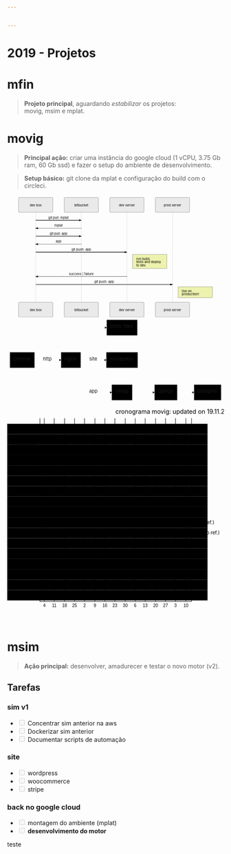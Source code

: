 ```yaml
---


---
```


<h1 id="projetos">2019 - Projetos</h1>
<h1 id="mfin">mfin</h1>
<blockquote>
<p><strong>Projeto principal</strong>, aguardando <em>estabilizar</em> os projetos:<br>
movig, msim e mplat.</p>
</blockquote>
<h1 id="movig">movig</h1>
<blockquote>
<p><strong>Principal ação:</strong> criar uma instância do google cloud (1 vCPU, 3.75 Gb ram, 60 Gb ssd) e fazer o setup do ambiente de desenvolvimento.</p>
</blockquote>
<blockquote>
<p><strong>Setup básico:</strong> git clone da mplat e configuração do build com o circleci.</p>
</blockquote>
<div class="mermaid"><svg xmlns="http://www.w3.org/2000/svg" id="mermaid-svg-X0hddY1WUBzm9wU2" height="100%" width="100%" style="max-width:950px;" viewBox="-50 -10 950 536"><g></g><g><line id="actor50" x1="75" y1="5" x2="75" y2="525" class="actor-line" stroke-width="0.5px" stroke="#999"></line><rect x="0" y="0" fill="#eaeaea" stroke="#666" width="150" height="65" rx="3" ry="3" class="actor"></rect><text x="75" y="32.5" dominant-baseline="central" alignment-baseline="central" class="actor" style="text-anchor: middle;"><tspan x="75" dy="0">dev box</tspan></text></g><g><line id="actor51" x1="275" y1="5" x2="275" y2="525" class="actor-line" stroke-width="0.5px" stroke="#999"></line><rect x="200" y="0" fill="#eaeaea" stroke="#666" width="150" height="65" rx="3" ry="3" class="actor"></rect><text x="275" y="32.5" dominant-baseline="central" alignment-baseline="central" class="actor" style="text-anchor: middle;"><tspan x="275" dy="0">bitbucket</tspan></text></g><g><line id="actor52" x1="475" y1="5" x2="475" y2="525" class="actor-line" stroke-width="0.5px" stroke="#999"></line><rect x="400" y="0" fill="#eaeaea" stroke="#666" width="150" height="65" rx="3" ry="3" class="actor"></rect><text x="475" y="32.5" dominant-baseline="central" alignment-baseline="central" class="actor" style="text-anchor: middle;"><tspan x="475" dy="0">dev server</tspan></text></g><g><line id="actor53" x1="675" y1="5" x2="675" y2="525" class="actor-line" stroke-width="0.5px" stroke="#999"></line><rect x="600" y="0" fill="#eaeaea" stroke="#666" width="150" height="65" rx="3" ry="3" class="actor"></rect><text x="675" y="32.5" dominant-baseline="central" alignment-baseline="central" class="actor" style="text-anchor: middle;"><tspan x="675" dy="0">prod server</tspan></text></g><defs><marker id="arrowhead" refX="5" refY="2" markerWidth="6" markerHeight="4" orient="auto"><path d="M 0,0 V 4 L6,2 Z"></path></marker></defs><defs><marker id="crosshead" markerWidth="15" markerHeight="8" orient="auto" refX="16" refY="4"><path fill="black" stroke="#000000" stroke-width="1px" d="M 9,2 V 6 L16,4 Z" style="stroke-dasharray: 0, 0;"></path><path fill="none" stroke="#000000" stroke-width="1px" d="M 0,1 L 6,7 M 6,1 L 0,7" style="stroke-dasharray: 0, 0;"></path></marker></defs><g><text x="175" y="93" class="messageText" style="text-anchor: middle;">git pull: mplat</text><line x1="75" y1="100" x2="275" y2="100" class="messageLine0" stroke-width="2" stroke="black" marker-end="url(#arrowhead)" style="fill: none;"></line></g><g><text x="175" y="128" class="messageText" style="text-anchor: middle;">mplat</text><line x1="275" y1="135" x2="75" y2="135" class="messageLine1" stroke-width="2" stroke="black" marker-end="url(#arrowhead)" style="stroke-dasharray: 3, 3; fill: none;"></line></g><g><text x="175" y="163" class="messageText" style="text-anchor: middle;">git pull: app</text><line x1="75" y1="170" x2="275" y2="170" class="messageLine0" stroke-width="2" stroke="black" marker-end="url(#arrowhead)" style="fill: none;"></line></g><g><text x="175" y="198" class="messageText" style="text-anchor: middle;">app</text><line x1="275" y1="205" x2="75" y2="205" class="messageLine1" stroke-width="2" stroke="black" marker-end="url(#arrowhead)" style="stroke-dasharray: 3, 3; fill: none;"></line></g><g><text x="275" y="233" class="messageText" style="text-anchor: middle;">git push: app</text><line x1="75" y1="240" x2="475" y2="240" class="messageLine0" stroke-width="2" stroke="black" marker-end="url(#arrowhead)" style="fill: none;"></line></g><g><rect x="500" y="250" fill="#EDF2AE" stroke="#666" width="150" height="62" rx="0" ry="0" class="note"></rect><text x="496" y="274" fill="black" class="noteText"><tspan x="516" fill="black">run build,</tspan></text><text x="496" y="288" fill="black" class="noteText"><tspan x="516" fill="black">tests and deploy</tspan></text><text x="496" y="302" fill="black" class="noteText"><tspan x="516" fill="black">to dev.</tspan></text></g><g><text x="275" y="340" class="messageText" style="text-anchor: middle;">success | failure</text><line x1="475" y1="347" x2="75" y2="347" class="messageLine1" stroke-width="2" stroke="black" marker-end="url(#arrowhead)" style="stroke-dasharray: 3, 3; fill: none;"></line></g><g><text x="375" y="375" class="messageText" style="text-anchor: middle;">git push: app</text><line x1="75" y1="382" x2="675" y2="382" class="messageLine0" stroke-width="2" stroke="black" marker-end="url(#arrowhead)" style="fill: none;"></line></g><g><rect x="700" y="392" fill="#EDF2AE" stroke="#666" width="150" height="48" rx="0" ry="0" class="note"></rect><text x="696" y="416" fill="black" class="noteText"><tspan x="716" fill="black">live on </tspan></text><text x="696" y="430" fill="black" class="noteText"><tspan x="716" fill="black"> production!</tspan></text></g><g><rect x="0" y="460" fill="#eaeaea" stroke="#666" width="150" height="65" rx="3" ry="3" class="actor"></rect><text x="75" y="492.5" dominant-baseline="central" alignment-baseline="central" class="actor" style="text-anchor: middle;"><tspan x="75" dy="0">dev box</tspan></text></g><g><rect x="200" y="460" fill="#eaeaea" stroke="#666" width="150" height="65" rx="3" ry="3" class="actor"></rect><text x="275" y="492.5" dominant-baseline="central" alignment-baseline="central" class="actor" style="text-anchor: middle;"><tspan x="275" dy="0">bitbucket</tspan></text></g><g><rect x="400" y="460" fill="#eaeaea" stroke="#666" width="150" height="65" rx="3" ry="3" class="actor"></rect><text x="475" y="492.5" dominant-baseline="central" alignment-baseline="central" class="actor" style="text-anchor: middle;"><tspan x="475" dy="0">dev server</tspan></text></g><g><rect x="600" y="460" fill="#eaeaea" stroke="#666" width="150" height="65" rx="3" ry="3" class="actor"></rect><text x="675" y="492.5" dominant-baseline="central" alignment-baseline="central" class="actor" style="text-anchor: middle;"><tspan x="675" dy="0">prod server</tspan></text></g></svg></div>
<div class="mermaid"><svg xmlns="http://www.w3.org/2000/svg" id="mermaid-svg-HWA9DauvE5RcZFHH" width="100%" style="max-width: 640.984375px;" viewBox="0 0 640.984375 254"><g transform="translate(-12, -12)"><g class="output"><g class="clusters"></g><g class="edgePaths"><g class="edgePath" style="opacity: 1;"><path class="path" d="M92.75,139L132.109375,139L171.46875,139" marker-end="url(#arrowhead415)" style="fill:none"></path><defs><marker id="arrowhead415" viewBox="0 0 10 10" refX="9" refY="5" markerUnits="strokeWidth" markerWidth="8" markerHeight="6" orient="auto"><path d="M 0 0 L 10 5 L 0 10 z" class="arrowheadPath" style="stroke-width: 1; stroke-dasharray: 1, 0;"></path></marker></defs></g><g class="edgePath" style="opacity: 1;"><path class="path" d="M216.498046875,116L267.3984375,43L306.46875,43" marker-end="url(#arrowhead416)" style="fill:none"></path><defs><marker id="arrowhead416" viewBox="0 0 10 10" refX="9" refY="5" markerUnits="strokeWidth" markerWidth="8" markerHeight="6" orient="auto"><path d="M 0 0 L 10 5 L 0 10 z" class="arrowheadPath" style="stroke-width: 1; stroke-dasharray: 1, 0;"></path></marker></defs></g><g class="edgePath" style="opacity: 1;"><path class="path" d="M229.453125,139L267.3984375,139L305.34375,139" marker-end="url(#arrowhead417)" style="fill:none"></path><defs><marker id="arrowhead417" viewBox="0 0 10 10" refX="9" refY="5" markerUnits="strokeWidth" markerWidth="8" markerHeight="6" orient="auto"><path d="M 0 0 L 10 5 L 0 10 z" class="arrowheadPath" style="stroke-width: 1; stroke-dasharray: 1, 0;"></path></marker></defs></g><g class="edgePath" style="opacity: 1;"><path class="path" d="M216.498046875,162L267.3984375,235L321.5,235" marker-end="url(#arrowhead418)" style="fill:none"></path><defs><marker id="arrowhead418" viewBox="0 0 10 10" refX="9" refY="5" markerUnits="strokeWidth" markerWidth="8" markerHeight="6" orient="auto"><path d="M 0 0 L 10 5 L 0 10 z" class="arrowheadPath" style="stroke-width: 1; stroke-dasharray: 1, 0;"></path></marker></defs></g><g class="edgePath" style="opacity: 1;"><path class="path" d="M381.96875,235L423.125,235L448.125,235" marker-end="url(#arrowhead419)" style="fill:none"></path><defs><marker id="arrowhead419" viewBox="0 0 10 10" refX="9" refY="5" markerUnits="strokeWidth" markerWidth="8" markerHeight="6" orient="auto"><path d="M 0 0 L 10 5 L 0 10 z" class="arrowheadPath" style="stroke-width: 1; stroke-dasharray: 1, 0;"></path></marker></defs></g><g class="edgePath" style="opacity: 1;"><path class="path" d="M515.078125,235L540.078125,235L565.078125,235" marker-end="url(#arrowhead420)" style="fill:none"></path><defs><marker id="arrowhead420" viewBox="0 0 10 10" refX="9" refY="5" markerUnits="strokeWidth" markerWidth="8" markerHeight="6" orient="auto"><path d="M 0 0 L 10 5 L 0 10 z" class="arrowheadPath" style="stroke-width: 1; stroke-dasharray: 1, 0;"></path></marker></defs></g></g><g class="edgeLabels"><g class="edgeLabel" transform="translate(132.109375,139)" style="opacity: 1;"><g transform="translate(-14.359375,-13)" class="label"><foreignObject width="28.71875" height="26"><div xmlns="http://www.w3.org/1999/xhtml" style="display: inline-block; white-space: nowrap;"><span class="edgeLabel">http</span></div></foreignObject></g></g><g class="edgeLabel" transform="" style="opacity: 1;"><g transform="translate(0,0)" class="label"><foreignObject width="0" height="0"><div xmlns="http://www.w3.org/1999/xhtml" style="display: inline-block; white-space: nowrap;"><span class="edgeLabel"></span></div></foreignObject></g></g><g class="edgeLabel" transform="translate(267.3984375,139)" style="opacity: 1;"><g transform="translate(-12.4609375,-13)" class="label"><foreignObject width="24.921875" height="26"><div xmlns="http://www.w3.org/1999/xhtml" style="display: inline-block; white-space: nowrap;"><span class="edgeLabel">site</span></div></foreignObject></g></g><g class="edgeLabel" transform="translate(267.3984375,235)" style="opacity: 1;"><g transform="translate(-12.9453125,-13)" class="label"><foreignObject width="25.890625" height="26"><div xmlns="http://www.w3.org/1999/xhtml" style="display: inline-block; white-space: nowrap;"><span class="edgeLabel">app</span></div></foreignObject></g></g><g class="edgeLabel" transform="" style="opacity: 1;"><g transform="translate(0,0)" class="label"><foreignObject width="0" height="0"><div xmlns="http://www.w3.org/1999/xhtml" style="display: inline-block; white-space: nowrap;"><span class="edgeLabel"></span></div></foreignObject></g></g><g class="edgeLabel" transform="" style="opacity: 1;"><g transform="translate(0,0)" class="label"><foreignObject width="0" height="0"><div xmlns="http://www.w3.org/1999/xhtml" style="display: inline-block; white-space: nowrap;"><span class="edgeLabel"></span></div></foreignObject></g></g></g><g class="nodes"><g class="node" id="Br" transform="translate(56.375,139)" style="opacity: 1;"><rect rx="0" ry="0" x="-36.375" y="-23" width="72.75" height="46"></rect><g class="label" transform="translate(0,0)"><g transform="translate(-26.375,-13)"><foreignObject width="52.75" height="26"><div xmlns="http://www.w3.org/1999/xhtml" style="display: inline-block; white-space: nowrap;">chrome</div></foreignObject></g></g></g><g class="node" id="Ng" transform="translate(200.4609375,139)" style="opacity: 1;"><rect rx="0" ry="0" x="-28.9921875" y="-23" width="57.984375" height="46"></rect><g class="label" transform="translate(0,0)"><g transform="translate(-18.9921875,-13)"><foreignObject width="37.984375" height="26"><div xmlns="http://www.w3.org/1999/xhtml" style="display: inline-block; white-space: nowrap;">nginx</div></foreignObject></g></g></g><g class="node" id="St" transform="translate(351.734375,43)" style="opacity: 1;"><rect rx="0" ry="0" x="-45.265625" y="-23" width="90.53125" height="46"></rect><g class="label" transform="translate(0,0)"><g transform="translate(-35.265625,-13)"><foreignObject width="70.53125" height="26"><div xmlns="http://www.w3.org/1999/xhtml" style="display: inline-block; white-space: nowrap;">static files</div></foreignObject></g></g></g><g class="node" id="Wp" transform="translate(351.734375,139)" style="opacity: 1;"><rect rx="0" ry="0" x="-46.390625" y="-23" width="92.78125" height="46"></rect><g class="label" transform="translate(0,0)"><g transform="translate(-36.390625,-13)"><foreignObject width="72.78125" height="26"><div xmlns="http://www.w3.org/1999/xhtml" style="display: inline-block; white-space: nowrap;">wordpress</div></foreignObject></g></g></g><g class="node" id="Ws" transform="translate(351.734375,235)" style="opacity: 1;"><rect rx="0" ry="0" x="-30.234375" y="-23" width="60.46875" height="46"></rect><g class="label" transform="translate(0,0)"><g transform="translate(-20.234375,-13)"><foreignObject width="40.46875" height="26"><div xmlns="http://www.w3.org/1999/xhtml" style="display: inline-block; white-space: nowrap;">uwsgi</div></foreignObject></g></g></g><g class="node" id="Dj" transform="translate(481.6015625,235)" style="opacity: 1;"><rect rx="0" ry="0" x="-33.4765625" y="-23" width="66.953125" height="46"></rect><g class="label" transform="translate(0,0)"><g transform="translate(-23.4765625,-13)"><foreignObject width="46.953125" height="26"><div xmlns="http://www.w3.org/1999/xhtml" style="display: inline-block; white-space: nowrap;">django</div></foreignObject></g></g></g><g class="node" id="Pg" transform="translate(605.03125,235)" style="opacity: 1;"><rect rx="0" ry="0" x="-39.953125" y="-23" width="79.90625" height="46"></rect><g class="label" transform="translate(0,0)"><g transform="translate(-29.953125,-13)"><foreignObject width="59.90625" height="26"><div xmlns="http://www.w3.org/1999/xhtml" style="display: inline-block; white-space: nowrap;">postgres</div></foreignObject></g></g></g></g></g></g></svg></div>
<div class="mermaid"><svg xmlns="http://www.w3.org/2000/svg" id="mermaid-svg-6wwsuAwd20RDGZUS" height="100%" viewBox="0 0 500 508"><g></g><g class="grid" transform="translate(75, 458)" fill="none" font-size="10" font-family="sans-serif" text-anchor="middle"><path class="domain" stroke="#000" d="M0.5,-423V0.5H350.5V-423"></path><g class="tick" opacity="1" transform="translate(10.5,0)"><line stroke="#000" y2="-423"></line><text fill="#000" y="3" dy="1em" stroke="none" font-size="10" style="text-anchor: middle;">  4</text></g><g class="tick" opacity="1" transform="translate(33.5,0)"><line stroke="#000" y2="-423"></line><text fill="#000" y="3" dy="1em" stroke="none" font-size="10" style="text-anchor: middle;"> 11</text></g><g class="tick" opacity="1" transform="translate(57.5,0)"><line stroke="#000" y2="-423"></line><text fill="#000" y="3" dy="1em" stroke="none" font-size="10" style="text-anchor: middle;"> 18</text></g><g class="tick" opacity="1" transform="translate(80.5,0)"><line stroke="#000" y2="-423"></line><text fill="#000" y="3" dy="1em" stroke="none" font-size="10" style="text-anchor: middle;"> 25</text></g><g class="tick" opacity="1" transform="translate(103.5,0)"><line stroke="#000" y2="-423"></line><text fill="#000" y="3" dy="1em" stroke="none" font-size="10" style="text-anchor: middle;">  2</text></g><g class="tick" opacity="1" transform="translate(127.5,0)"><line stroke="#000" y2="-423"></line><text fill="#000" y="3" dy="1em" stroke="none" font-size="10" style="text-anchor: middle;">  9</text></g><g class="tick" opacity="1" transform="translate(150.5,0)"><line stroke="#000" y2="-423"></line><text fill="#000" y="3" dy="1em" stroke="none" font-size="10" style="text-anchor: middle;"> 16</text></g><g class="tick" opacity="1" transform="translate(173.5,0)"><line stroke="#000" y2="-423"></line><text fill="#000" y="3" dy="1em" stroke="none" font-size="10" style="text-anchor: middle;"> 23</text></g><g class="tick" opacity="1" transform="translate(197.5,0)"><line stroke="#000" y2="-423"></line><text fill="#000" y="3" dy="1em" stroke="none" font-size="10" style="text-anchor: middle;"> 30</text></g><g class="tick" opacity="1" transform="translate(220.5,0)"><line stroke="#000" y2="-423"></line><text fill="#000" y="3" dy="1em" stroke="none" font-size="10" style="text-anchor: middle;">  6</text></g><g class="tick" opacity="1" transform="translate(243.5,0)"><line stroke="#000" y2="-423"></line><text fill="#000" y="3" dy="1em" stroke="none" font-size="10" style="text-anchor: middle;"> 13</text></g><g class="tick" opacity="1" transform="translate(267.5,0)"><line stroke="#000" y2="-423"></line><text fill="#000" y="3" dy="1em" stroke="none" font-size="10" style="text-anchor: middle;"> 20</text></g><g class="tick" opacity="1" transform="translate(290.5,0)"><line stroke="#000" y2="-423"></line><text fill="#000" y="3" dy="1em" stroke="none" font-size="10" style="text-anchor: middle;"> 27</text></g><g class="tick" opacity="1" transform="translate(313.5,0)"><line stroke="#000" y2="-423"></line><text fill="#000" y="3" dy="1em" stroke="none" font-size="10" style="text-anchor: middle;">  3</text></g><g class="tick" opacity="1" transform="translate(337.5,0)"><line stroke="#000" y2="-423"></line><text fill="#000" y="3" dy="1em" stroke="none" font-size="10" style="text-anchor: middle;"> 10</text></g></g><g><rect x="0" y="48" width="462.5" height="24" class="section section0"></rect><rect x="0" y="72" width="462.5" height="24" class="section section0"></rect><rect x="0" y="96" width="462.5" height="24" class="section section0"></rect><rect x="0" y="120" width="462.5" height="24" class="section section0"></rect><rect x="0" y="144" width="462.5" height="24" class="section section1"></rect><rect x="0" y="168" width="462.5" height="24" class="section section1"></rect><rect x="0" y="192" width="462.5" height="24" class="section section1"></rect><rect x="0" y="216" width="462.5" height="24" class="section section1"></rect><rect x="0" y="240" width="462.5" height="24" class="section section1"></rect><rect x="0" y="264" width="462.5" height="24" class="section section2"></rect><rect x="0" y="288" width="462.5" height="24" class="section section2"></rect><rect x="0" y="312" width="462.5" height="24" class="section section2"></rect><rect x="0" y="336" width="462.5" height="24" class="section section3"></rect><rect x="0" y="360" width="462.5" height="24" class="section section3"></rect><rect x="0" y="384" width="462.5" height="24" class="section section3"></rect><rect x="0" y="408" width="462.5" height="24" class="section section3"></rect><rect x="0" y="432" width="462.5" height="24" class="section section3"></rect></g><g><rect rx="3" ry="3" x="75" y="50" width="217" height="20" class="task  active0"></rect><rect rx="3" ry="3" x="292" y="74" width="16" height="20" class="task  task0"></rect><rect rx="3" ry="3" x="308" y="98" width="17" height="20" class="task  task0"></rect><rect rx="3" ry="3" x="308" y="122" width="50" height="20" class="task  task0"></rect><rect rx="3" ry="3" x="75" y="146" width="50" height="20" class="task  done1"></rect><rect rx="3" ry="3" x="125" y="170" width="33" height="20" class="task  active1"></rect><rect rx="3" ry="3" x="125" y="194" width="50" height="20" class="task  crit1"></rect><rect rx="3" ry="3" x="158" y="218" width="67" height="20" class="task  crit1"></rect><rect rx="3" ry="3" x="225" y="242" width="67" height="20" class="task  task1"></rect><rect rx="3" ry="3" x="292" y="266" width="50" height="20" class="task  task2"></rect><rect rx="3" ry="3" x="358" y="290" width="67" height="20" class="task  task2"></rect><rect rx="3" ry="3" x="129" y="314" width="17" height="20" class="task  task2"></rect><rect rx="3" ry="3" x="75" y="338" width="117" height="20" class="task  active3"></rect><rect rx="3" ry="3" x="192" y="362" width="33" height="20" class="task  task3"></rect><rect rx="3" ry="3" x="129" y="386" width="50" height="20" class="task  task3"></rect><rect rx="3" ry="3" x="129" y="410" width="34" height="20" class="task  task3"></rect><rect rx="3" ry="3" x="192" y="434" width="16" height="20" class="task  task3"></rect><text font-size="11" x="183.5" y="63.5" text-height="20" class="taskText taskText0 activeText0">design               </text><text font-size="11" x="313" y="87.5" text-height="20" class="taskTextOutsideRight taskTextOutside0 ">validation           </text><text font-size="11" x="330" y="111.5" text-height="20" class="taskTextOutsideRight taskTextOutside0 ">tests                </text><text font-size="11" x="363" y="135.5" text-height="20" class="taskTextOutsideRight taskTextOutside0 ">refactoring (ang.)   </text><text font-size="11" x="130" y="159.5" text-height="20" class="taskTextOutsideRight taskTextOutside1  doneText1">django-models        </text><text font-size="11" x="163" y="183.5" text-height="20" class="taskTextOutsideRight taskTextOutside1 activeText1">djang-rest           </text><text font-size="11" x="180" y="207.5" text-height="20" class="taskTextOutsideRight taskTextOutside1  critText1">django-auth          </text><text font-size="11" x="230" y="231.5" text-height="20" class="taskTextOutsideRight taskTextOutside1  critText1">django-migration     </text><text font-size="11" x="297" y="255.5" text-height="20" class="taskTextOutsideRight taskTextOutside1 ">django-backup        </text><text font-size="11" x="347" y="279.5" text-height="20" class="taskTextOutsideRight taskTextOutside2 ">integração (antes do ref.)   </text><text font-size="11" x="353" y="303.5" text-height="20" class="taskTextOutsideLeft taskTextOutside2 ">integraçao (depois do ref.)  </text><text font-size="11" x="151" y="327.5" text-height="20" class="taskTextOutsideRight taskTextOutside2 ">testes de integração         </text><text font-size="11" x="133.5" y="351.5" text-height="20" class="taskText taskText3 activeText3">definição geral                   </text><text font-size="11" x="230" y="375.5" text-height="20" class="taskTextOutsideRight taskTextOutside3 ">integração dos containeres        </text><text font-size="11" x="184" y="399.5" text-height="20" class="taskTextOutsideRight taskTextOutside3 ">testes de integração              </text><text font-size="11" x="168" y="423.5" text-height="20" class="taskTextOutsideRight taskTextOutside3 ">processo de build                 </text><text font-size="11" x="213" y="447.5" text-height="20" class="taskTextOutsideRight taskTextOutside3 ">criação dos ambientes prod./dev.  </text></g><g><text x="10" y="98" class="sectionTitle sectionTitle0">frontend</text><text x="10" y="206" class="sectionTitle sectionTitle1">backend</text><text x="10" y="302" class="sectionTitle sectionTitle2">integration</text><text x="10" y="398" class="sectionTitle sectionTitle3">infra (devops)</text></g><g class="today"><line x1="129" x2="129" y1="25" y2="483" class="today"></line></g><text x="250" y="25" class="titleText">cronograma movig: updated on 19.11.2018</text></svg></div>
<h1 id="msim">msim</h1>
<blockquote>
<p><strong>Ação principal:</strong> desenvolver, amadurecer e testar o novo motor (v2).</p>
</blockquote>
<h2 id="tarefas">Tarefas</h2>
<h3 id="sim-v1">sim v1</h3>
<ul>
<li class="task-list-item"><input type="checkbox" class="task-list-item-checkbox" disabled=""> Concentrar sim anterior na aws</li>
<li class="task-list-item"><input type="checkbox" class="task-list-item-checkbox" disabled=""> Dockerizar sim anterior</li>
<li class="task-list-item"><input type="checkbox" class="task-list-item-checkbox" disabled=""> Documentar scripts de automação</li>
</ul>
<h3 id="site">site</h3>
<ul>
<li class="task-list-item"><input type="checkbox" class="task-list-item-checkbox" disabled=""> wordpress</li>
<li class="task-list-item"><input type="checkbox" class="task-list-item-checkbox" disabled=""> woocommerce</li>
<li class="task-list-item"><input type="checkbox" class="task-list-item-checkbox" disabled=""> stripe</li>
</ul>
<h3 id="back-no-google-cloud">back no google cloud</h3>
<ul>
<li class="task-list-item"><input type="checkbox" class="task-list-item-checkbox" disabled=""> montagem do ambiente (mplat)</li>
<li class="task-list-item"><input type="checkbox" class="task-list-item-checkbox" disabled=""> <strong>desenvolvimento do motor</strong></li>
</ul>
<p>teste</p>

